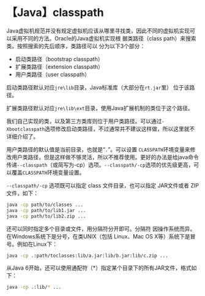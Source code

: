 # 【Java】classpath

Java虚拟机规范并没有规定虚拟机应该从哪里寻找类，因此不同的虚拟机实现可以采用不同的方法。Oracle的Java虚拟机实现根 据类路径（class path）来搜索类。按照搜索的先后顺序，类路径可以 分为以下3个部分：

- 启动类路径（bootstrap classpath）
- 扩展类路径（extension classpath） 
- 用户类路径（user classpath）

启动类路径默认对应`jre\lib`目录，Java标准库（大部分在`rt.jar`里） 位于该路径。

扩展类路径默认对应`jre\lib\ext`目录，使用Java扩展机制的类位于这个路径。

我们自己实现的类，以及第三方类库则位于用户类路径。可以通过`-Xbootclasspath`选项修改启动类路径，不过通常并不建议这样做，所以这里就不详细介绍了。

用户类路径的默认值是当前目录，也就是“`.`”。可以设置 `CLASSPATH`环境变量来修改用户类路径，但是这样做不够灵活，所以不推荐使用。更好的办法是给java命令传递`--classpath`（或简写为-cp）选项。`--classpath/-cp`选项的优先级更高，可以覆盖`CLASSPATH`环境变量设置。

`--classpath/-cp` 选项既可以指定 class 文件目录，也可以指定 JAR文件或者 ZIP文件，如下：

```sh
java -cp path/to/classes ...
java -cp path/to/lib1.jar ...
java -cp path/to/lib2.zip ...
```

还可以同时指定多个目录或文件，用分隔符分开即可。分隔符 因操作系统而异。在Windows系统下是分号，在类UNIX（包括 Linux、Mac OS X等）系统下是冒号。例如在Linux下：

```sh
java -cp .:path/toclasses:lib/a.jar:lib/b.jar:lib/c.zip ...
```

从Java 6开始，还可以使用通配符（*）指定某个目录下的所有JAR文件，格式如下：

```sh
java -cp .:lib/* ...
```

